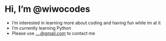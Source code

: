 #  Hi, I’m @wiwocodes
-  I’m interested in learning more about coding and having fun while im at it
-  I’m currently learning Python
-  Please use ....@gmail.com to contact me

<!---
wiwocodes/wiwocodes is a ✨ special ✨ repository because its `README.md` (this file) appears on your GitHub profile.
You can click the Preview link to take a look at your changes.
--->
